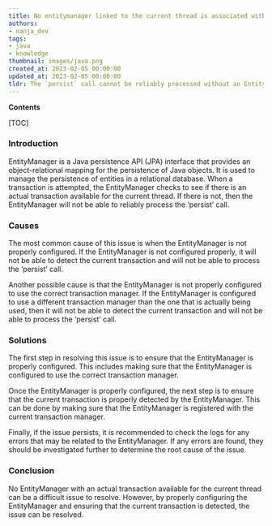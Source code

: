 ```yaml
---
title: No entitymanager linked to the current thread is associated with an active transaction, so the 'persist' call cannot be reliably processed
authors:
- nanja_dev
tags:
- java
- knowledge
thumbnail: images/java.png
created_at: 2023-02-05 00:00:00
updated_at: 2023-02-05 00:00:00
tldr: The `persist` call cannot be reliably processed without an EntityManager with an active transaction.
---
```


**Contents**

[TOC]

### Introduction 
EntityManager is a Java persistence API (JPA) interface that provides an object-relational mapping for the persistence of Java objects. It is used to manage the persistence of entities in a relational database. When a transaction is attempted, the EntityManager checks to see if there is an actual transaction available for the current thread. If there is not, then the EntityManager will not be able to reliably process the ‘persist’ call. 

### Causes 
The most common cause of this issue is when the EntityManager is not properly configured. If the EntityManager is not configured properly, it will not be able to detect the current transaction and will not be able to process the ‘persist’ call. 

Another possible cause is that the EntityManager is not properly configured to use the correct transaction manager. If the EntityManager is configured to use a different transaction manager than the one that is actually being used, then it will not be able to detect the current transaction and will not be able to process the ‘persist’ call. 

### Solutions
The first step in resolving this issue is to ensure that the EntityManager is properly configured. This includes making sure that the EntityManager is configured to use the correct transaction manager. 

Once the EntityManager is properly configured, the next step is to ensure that the current transaction is properly detected by the EntityManager. This can be done by making sure that the EntityManager is registered with the current transaction manager. 

Finally, if the issue persists, it is recommended to check the logs for any errors that may be related to the EntityManager. If any errors are found, they should be investigated further to determine the root cause of the issue. 

### Conclusion
No EntityManager with an actual transaction available for the current thread can be a difficult issue to resolve. However, by properly configuring the EntityManager and ensuring that the current transaction is detected, the issue can be resolved.
